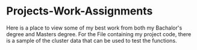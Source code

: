 # Projects-Work-Assignments
 Here is a place to view some of my best work from both my Bachalor's degree and Masters degree.
 For the File containing my project code, there is a sample of the cluster data that can be used to test the functions.
